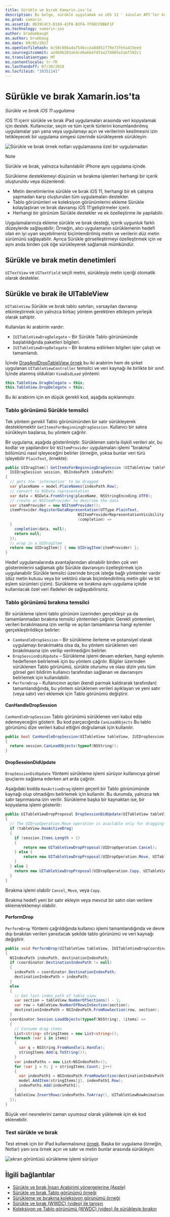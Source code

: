 ```yaml
---
title: Sürükle ve bırak Xamarin.ios'ta
description: Bu belge, sürükle uygulamak ve iOS 11 ' sunulan API'ler kullanarak Xamarin.iOS uygulamalarında açılan açıklar. Özellikle, etkinleştirme anlatılmaktadır sürükle ve bırak UITableView içinde.
ms.prod: xamarin
ms.assetid: 0D39C4C3-D169-42F8-B3FA-7F98CF0B6F1F
ms.technology: xamarin-ios
author: bradumbaugh
ms.author: brumbaug
ms.date: 09/05/2017
ms.openlocfilehash: bc58c866a4a754bccea8d851f79e73fe5a415eed
ms.sourcegitcommit: aa9b9b203ab4cd6a6b4fd51e27d865e2abf582c1
ms.translationtype: MT
ms.contentlocale: tr-TR
ms.lasthandoff: 07/30/2018
ms.locfileid: "39351141"
---
```

# <a name="drag-and-drop-in-xamarinios"></a>Sürükle ve bırak Xamarin.ios'ta

_Sürükle ve bırak iOS 11 uygulama_

iOS 11 içerir sürükle ve bırak iPad uygulamaları arasında veri kopyalamak için destek. Kullanıcılar, seçin ve tüm içerik türlerini konumlandırılmış uygulamalar yan yana veya uygulamayı açın ve verilerinin kesilmesini izin tetikleyecek bir uygulama simgesi üzerinde sürükleyerek sürükleyin:

![Sürükle ve bırak örnek notları uygulamasına özel bir uygulamadan](drag-and-drop-images/drag-drop-sml.png)

> [!NOTE]
> Sürükle ve bırak, yalnızca kullanılabilir iPhone aynı uygulama içinde.

Sürükleme desteklemeyi düşünün ve bırakma işlemleri herhangi bir içerik oluşturuldu veya düzenlendi:

- Metin denetimlerine sürükle ve bırak iOS 11, herhangi bir ek çalışma yapmadan karşı oluşturulan tüm uygulamaları destekler.
- Tablo görünümleri ve koleksiyon görünümlerini ekleme Sürükle kolaylaştıran ve bırak davranışı iOS 11'geliştirmeler içerir.
- Herhangi bir görünüm Sürükle destekler ve ek özelleştirme ile yapılabilir.

Uygulamalarınıza ekleme sürükle ve bırak desteği, içerik uygunluk farklı düzeylerde sağlayabilir; Örneğin, alıcı uygulamanın sürüklemenin hedefi olan en iyi uyan seçebilmeniz biçimlendirilmiş metin ve verilerin düz metin sürümünü sağlayabilir. Ayrıca Sürükle görselleştirmeyi özelleştirmek için ve aynı anda birden çok öğe sürükleyerek sağlamak mümkündür.

## <a name="drag-and-drop-with-text-controls"></a>Sürükle ve bırak metin denetimleri

`UITextView` ve `UITextField` seçili metni, sürükleyip metin içeriği otomatik olarak destekler.

<a name="uitableview" />

## <a name="drag-and-drop-with-uitableview"></a>Sürükle ve bırak ile UITableView

`UITableView` Sürükle ve bırak tablo satırları, varsayılan davranışı etkinleştirmek için yalnızca birkaç yöntem gerektiren etkileşim yerleşik olarak sahiptir.

Kullanılan iki arabirim vardır:

- `IUITableViewDragDelegate` – Bir Sürükle Tablo görünümünde başlatıldığında paketleri bilgileri.
- `IUITableViewDropDelegate` – Bir bırakma edilirken bilgileri işler çalıştı ve tamamlandı.

İçinde [DragAndDropTableView örnek](https://developer.xamarin.com/samples/monotouch/ios11/DragAndDropTableView/) bu iki arabirim hem de şirket uygulanan `UITableViewController` temsilci ve veri kaynağı ile birlikte bir sınıf. İçinde atanmış oldukları `ViewDidLoad` yöntemi:

```csharp
this.TableView.DragDelegate = this;
this.TableView.DropDelegate = this;
```

Bu iki arabirim için en düşük gerekli kod, aşağıda açıklanmıştır.

### <a name="table-view-drag-delegate"></a>Tablo görünümü Sürükle temsilci

Tek yöntem _gerekli_ Tablo görünümünden bir satır sürükleyerek desteklemektir `GetItemsForBeginningDragSession`. Kullanıcı bir satıra sürükleyin başlarsa, bu yöntem çağrılır.

Bir uygulama, aşağıda gösterilmiştir. Sürüklenen satırla ilişkili verileri alır, bu kodlar ve yapılandırır bir `NSItemProvider` uygulamaları işlemi "bırakma" bölümünü nasıl işleyeceğini belirler (örneğin, yoksa bunlar veri türü işleyebilir `PlainText`, örnekte):

```csharp
public UIDragItem[] GetItemsForBeginningDragSession (UITableView tableView,
  IUIDragSession session, NSIndexPath indexPath)
{
  // gets the 'information' to be dragged
  var placeName = model.PlaceNames[indexPath.Row];
  // convert to NSData representation
  var data = NSData.FromString(placeName, NSStringEncoding.UTF8);
  // create an NSItemProvider to describe the data
  var itemProvider = new NSItemProvider();
  itemProvider.RegisterDataRepresentation(UTType.PlainText,
                                NSItemProviderRepresentationVisibility.All,
                                (completion) =>
  {
    completion(data, null);
    return null;
  });
  // wrap in a UIDragItem
  return new UIDragItem[] { new UIDragItem(itemProvider) };
}
```

Hedef uygulamalarında avantajlarından alınabilir birden çok veri gösterimlerini sağlamak gibi Sürükle davranışını özelleştirmek için uygulanabilir Sürükle temsilci üzerinde birçok isteğe bağlı yöntemler vardır (düz metin kutusu veya bir vektörü olarak biçimlendirilmiş metin gibi ve bit eşlem sürümleri çizim). Sürükleme ve bırakma aynı uygulama içinde kullanılacak özel veri ifadeleri de sağlayabilirsiniz.

### <a name="table-view-drop-delegate"></a>Tablo görünümü bırakma temsilci

Bir sürükleme işlemi tablo görünüm üzerinden gerçekleşir ya da tamamlanmadan bırakma temsilci yöntemleri çağrılır. Gerekli yöntemleri, verileri bırakılmasına izin verilip ve açılan tamamlanırsa hangi eylemler gerçekleştirildikçe belirler:

- `CanHandleDropSession` – Bir sürükleme ilerleme ve potansiyel olarak uygulamayı bırakılmakta olsa da, bu yöntem sürüklenen veri bırakılmasına izin verilip verilmediğini belirler.
- `DropSessionDidUpdate` – Sürükleme işlemi devam ederken, hangi eylemin hedeflenen belirlemek için bu yöntem çağrılır. Bilgiler üzerinden sürüklenen Tablo görünümü, sürükle oturumu ve olası dizin yolu tüm görsel geri bildirim kullanıcı tarafından sağlanan ve davranışını belirlemek için kullanılabilir.
- `PerformDrop` – Kullanıcının açılan (kendi parmak kaldırarak tarafından) tamamlandığında, bu yöntem sürüklenen verileri ayıklayan ve yeni satır (veya satır) veri eklemek için Tablo görünümü değiştirir.

#### <a name="canhandledropsession"></a>CanHandleDropSession

`CanHandleDropSession` Tablo görünümü sürüklenen veri kabul edip edemeyeceğini gösterir. Bu kod parçacığında `CanLoadObjects` Bu tablo görünümü dize verileri kabul ettiğini doğrulamak için kullanılır.

```csharp
public bool CanHandleDropSession(UITableView tableView, IUIDropSession session)
{
  return session.CanLoadObjects(typeof(NSString));
}
```

#### <a name="dropsessiondidupdate"></a>DropSessionDidUpdate

`DropSessionDidUpdate` Yöntemi sürükleme işlemi sürüyor kullanıcıya görsel ipuçlarını sağlama ederken art arda çağrılır.

Aşağıdaki kodda `HasActiveDrag` işlemi geçerli bir Tablo görünümünde kaynağı olup olmadığını belirlemek için kullanılır. Bu durumda, yalnızca tek satır taşınmasına izin verilir.
Sürükleme başka bir kaynaktan ise, bir kopyalama işlemi gösterilir:

```csharp
public UITableViewDropProposal DropSessionDidUpdate(UITableView tableView, IUIDropSession session, NSIndexPath destinationIndexPath)
{
  // The UIDropOperation.Move operation is available only for dragging within a single app.
  if (tableView.HasActiveDrag)
  {
    if (session.Items.Length > 1)
    {
        return new UITableViewDropProposal(UIDropOperation.Cancel);
    } else {
        return new UITableViewDropProposal(UIDropOperation.Move, UITableViewDropIntent.InsertAtDestinationIndexPath);
    }
  } else {
    return new UITableViewDropProposal(UIDropOperation.Copy, UITableViewDropIntent.InsertAtDestinationIndexPath);
  }
}
```

Bırakma işlemi olabilir `Cancel`, `Move`, veya `Copy`.

Bırakma hedefi yeni bir satır ekleyin veya mevcut bir satırı olan verilere ekleme/eklemeyi olabilir.

#### <a name="performdrop"></a>PerformDrop

`PerformDrop` Yöntemi çağrıldığında kullanıcı işlemi tamamlandığında ve devre dışı bırakılan verileri yansıtacak şekilde tablo görünümü ve veri kaynağı değiştirir.

```csharp
public void PerformDrop(UITableView tableView, IUITableViewDropCoordinator coordinator)
{
  NSIndexPath indexPath, destinationIndexPath;
  if (coordinator.DestinationIndexPath != null)
  {
    indexPath = coordinator.DestinationIndexPath;
    destinationIndexPath = indexPath;
  }
  else
  {
    // Get last index path of table view
    var section = tableView.NumberOfSections() - 1;
    var row = tableView.NumberOfRowsInSection(section);
    destinationIndexPath = NSIndexPath.FromRowSection(row, section);
  }
  coordinator.Session.LoadObjects(typeof(NSString), (items) =>
  {
    // Consume drag items
    List<string> stringItems = new List<string>();
    foreach (var i in items)
    {
      var q = NSString.FromHandle(i.Handle);
      stringItems.Add(q.ToString());
    }
    var indexPaths = new List<NSIndexPath>();
    for (var j = 0; j < stringItems.Count; j++)
    {
      var indexPath1 = NSIndexPath.FromRowSection(destinationIndexPath.Row + j, destinationIndexPath.Section);
      model.AddItem(stringItems[j], indexPath1.Row);
      indexPaths.Add(indexPath1);
    }
    tableView.InsertRows(indexPaths.ToArray(), UITableViewRowAnimation.Automatic);
  });
}
```

Büyük veri nesnelerini zaman uyumsuz olarak yüklemek için ek kod eklenebilir.

### <a name="testing-drag-and-drop"></a>Test sürükle ve bırak

Test etmek için bir iPad kullanmalısınız [örnek](https://developer.xamarin.com/samples/monotouch/ios11/DragAndDropTableView/).
Başka bir uygulama (örneğin, Notlar) yanı sıra örnek açın ve satır ve metin bunlar arasında sürükleyin:

![ekran görüntüsü sürükleme işlemi sürüyor](drag-and-drop-images/01-sml.png)


## <a name="related-links"></a>İlgili bağlantılar

- [Sürükle ve bırak İnsan Arabirimi yönergelerine (Apple)](https://developer.apple.com/ios/human-interface-guidelines/interaction/drag-and-drop/)
- [Sürükle ve bırak Tablo görünümü örneği](https://developer.xamarin.com/samples/monotouch/ios11/DragAndDropTableView/)
- [Sürükleme ve bırakma koleksiyon görünümü örneği](https://developer.xamarin.com/samples/monotouch/ios11/DragAndDropCollectionView)
- [Sürükle ve bırak (WWDC) (video) ile tanışın](https://developer.apple.com/videos/play/wwdc2017/203/)
- [Koleksiyon ve Tablo görünümü (WWDC) (video) ile sürükleyip bırakın](https://developer.apple.com/videos/play/wwdc2017/223/)
